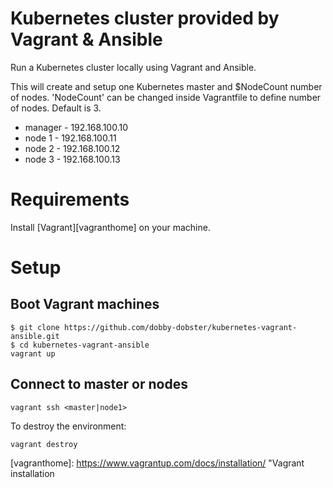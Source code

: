 # Kubernetes cluster provided by Vagrant & Ansible

Run a Kubernetes cluster locally using Vagrant and Ansible.

This will create and setup one Kubernetes master and $NodeCount number of nodes. 
'NodeCount' can be changed inside Vagrantfile to define number of nodes. Default is 3.

* manager - 192.168.100.10
* node 1 - 192.168.100.11
* node 2 - 192.168.100.12
* node 3 - 192.168.100.13

# Requirements

Install [Vagrant][vagranthome] on your machine.

# Setup

## Boot Vagrant machines

```
$ git clone https://github.com/dobby-dobster/kubernetes-vagrant-ansible.git
$ cd kubernetes-vagrant-ansible
vagrant up
```

## Connect to master or nodes

```
vagrant ssh <master|node1>
```

To destroy the environment:

```
vagrant destroy
```

[vagranthome]: https://www.vagrantup.com/docs/installation/  "Vagrant installation
